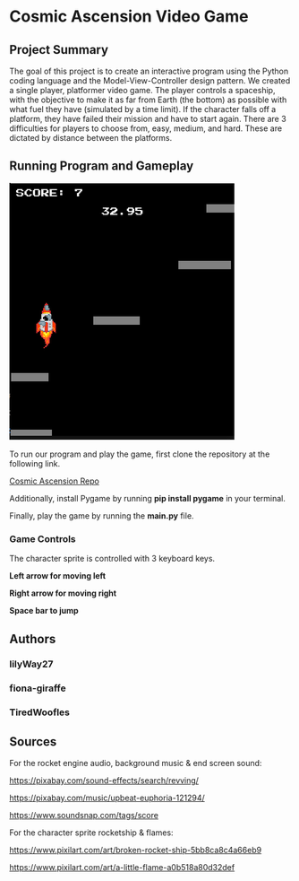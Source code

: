 Cosmic Ascension Video Game
===========================

Project Summary
---------------

The goal of this project is to create an interactive program using the Python coding language and the Model-View-Controller design pattern. We created a single player, platformer video game. The player controls a spaceship, with the objective to make it as far from Earth (the bottom) as possible with what fuel they have (simulated by a time limit). If the character falls off a platform, they have failed their mission and have to start again. There are 3 difficulties for players to choose from, easy, medium, and hard. These are dictated by distance between the platforms.

Running Program and Gameplay
----------------------------

![](GameDemo.png)

To run our program and play the game, first clone the repository at the following link.

[Cosmic Ascension Repo](https://github.com/olincollege/cosmic-ascension)

Additionally, install Pygame by running **pip install pygame** in your terminal.

Finally, play the game by running the **main.py** file.

### Game Controls

The character sprite is controlled with 3 keyboard keys.

**Left arrow for moving left**

**Right arrow for moving right**

**Space bar to jump**

Authors
-------

### lilyWay27

### fiona-giraffe

### TiredWoofles

Sources
-------
For the rocket engine audio, background music & end screen sound: 

https://pixabay.com/sound-effects/search/revving/

https://pixabay.com/music/upbeat-euphoria-121294/

https://www.soundsnap.com/tags/score

For the character sprite rocketship & flames:

https://www.pixilart.com/art/broken-rocket-ship-5bb8ca8c4a66eb9

https://www.pixilart.com/art/a-little-flame-a0b518a80d32def
